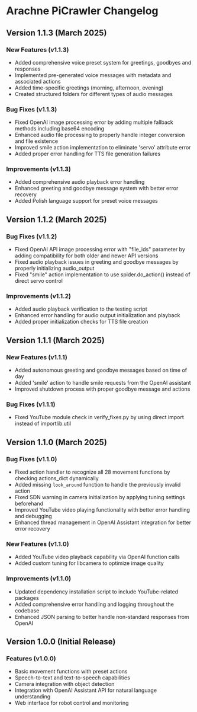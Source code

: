 # Arachne PiCrawler Changelog

## Version 1.1.3 (March 2025)

### New Features (v1.1.3)

- Added comprehensive voice preset system for greetings, goodbyes and responses
- Implemented pre-generated voice messages with metadata and associated actions
- Added time-specific greetings (morning, afternoon, evening)
- Created structured folders for different types of audio messages

### Bug Fixes (v1.1.3)

- Fixed OpenAI image processing error by adding multiple fallback methods including base64 encoding
- Enhanced audio file processing to properly handle integer conversion and file existence
- Improved smile action implementation to eliminate 'servo' attribute error
- Added proper error handling for TTS file generation failures

### Improvements (v1.1.3)

- Added comprehensive audio playback error handling
- Enhanced greeting and goodbye message system with better error recovery
- Added Polish language support for preset voice messages

## Version 1.1.2 (March 2025)

### Bug Fixes (v1.1.2)

- Fixed OpenAI API image processing error with "file_ids" parameter by adding compatibility for both older and newer API versions
- Fixed audio playback issues in greeting and goodbye messages by properly initializing audio_output
- Fixed "smile" action implementation to use spider.do_action() instead of direct servo control

### Improvements (v1.1.2)

- Added audio playback verification to the testing script
- Enhanced error handling for audio output initialization and playback
- Added proper initialization checks for TTS file creation

## Version 1.1.1 (March 2025)

### New Features (v1.1.1)

- Added autonomous greeting and goodbye messages based on time of day
- Added 'smile' action to handle smile requests from the OpenAI assistant
- Improved shutdown process with proper goodbye message and actions

### Bug Fixes (v1.1.1)

- Fixed YouTube module check in verify_fixes.py by using direct import instead of importlib.util

## Version 1.1.0 (March 2025)

### Bug Fixes (v1.1.0)

- Fixed action handler to recognize all 28 movement functions by checking actions_dict dynamically
- Added missing `look_around` function to handle the previously invalid action
- Fixed SDN warning in camera initialization by applying tuning settings beforehand
- Improved YouTube video playing functionality with better error handling and debugging
- Enhanced thread management in OpenAI Assistant integration for better error recovery

### New Features (v1.1.0)

- Added YouTube video playback capability via OpenAI function calls
- Added custom tuning for libcamera to optimize image quality

### Improvements (v1.1.0)

- Updated dependency installation script to include YouTube-related packages
- Added comprehensive error handling and logging throughout the codebase
- Enhanced JSON parsing to better handle non-standard responses from OpenAI

## Version 1.0.0 (Initial Release)

### Features (v1.0.0)

- Basic movement functions with preset actions
- Speech-to-text and text-to-speech capabilities
- Camera integration with object detection
- Integration with OpenAI Assistant API for natural language understanding
- Web interface for robot control and monitoring
